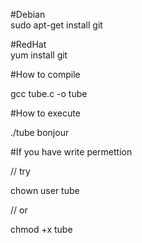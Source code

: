 
#Debian <br>
sudo apt-get install git 

#RedHat <br>
yum install git 


#How to compile  <br>

gcc tube.c -o tube

#How to execute <br>

./tube bonjour

#If you have write permettion  <br>

// try  

chown user tube

// or 

chmod +x tube


